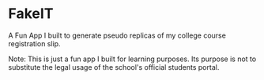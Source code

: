 # FakeIT

A Fun App I built to generate pseudo replicas of my college course registration slip.

Note: This is just a fun app I built for learning purposes. Its purpose is not to substitute the legal usage of the school's official students portal. 

